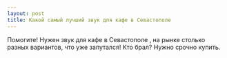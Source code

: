 ```yaml
---
layout: post 
title: Какой самый лучший звук для кафе в Севастополе 
--- 
```

Помогите! Нужен звук для кафе в Севастополе , на рынке столько разных вариантов, что уже запутался! Кто брал? Нужно срочно купить.